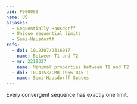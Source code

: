```yaml
---
uid: P000099
name: US
aliases:
  - Sequentially Hausdorff
  - Unique sequential limits 
  - Semi-Hausdorff
refs:
  - doi: 10.2307/2316017
    name: Between T1 and T2
  - mr: 2219327
    name: Minimal properties between T1 and T2.
  - doi: 10.4153/CMB-1966-045-1
    name: Semi-Hausdorff Spaces
---
```


Every convergent sequence has exactly one limit.
